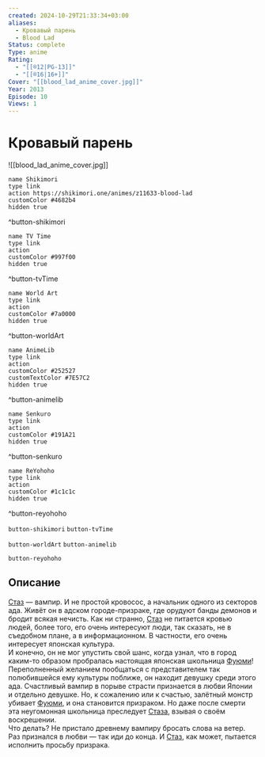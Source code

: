 ```yaml
---
created: 2024-10-29T21:33:34+03:00
aliases:
  - Кровавый парень
  - Blood Lad
Status: complete
Type: anime
Rating:
  - "[[®️12|PG-13]]"
  - "[[®️16|16+]]"
Cover: "[[blood_lad_anime_cover.jpg]]"
Year: 2013
Episode: 10
Views: 1
---
```


# Кровавый парень

![[blood_lad_anime_cover.jpg]]

```button
name Shikimori
type link
action https://shikimori.one/animes/z11633-blood-lad
customColor #4682b4
hidden true
```
^button-shikimori

```button
name TV Time
type link
action 
customColor #997f00
hidden true
```
^button-tvTime

```button
name World Art
type link
action 
customColor #7a0000
hidden true
```
^button-worldArt

```button
name AnimeLib
type link
action 
customColor #252527
customTextColor #7E57C2
hidden true
```
^button-animelib

```button
name Senkuro
type link
action 
customColor #191A21
hidden true
```
^button-senkuro

```button
name ReYohoho
type link
action 
customColor #1c1c1c
hidden true
```
^button-reyohoho



`button-shikimori` `button-tvTime`

`button-worldArt` `button-animelib`

`button-reyohoho`

## Описание

[Стаз](https://shikimori.one/characters/36362-staz-charlie-blood) — вампир. И не простой кровосос, а начальник одного из секторов ада. Живёт он в адском городе-призраке, где орудуют банды демонов и бродит всякая нечисть. Как ни странно, [Стаз](https://shikimori.one/characters/36362-staz-charlie-blood) не питается кровью людей, более того, его очень интересуют люди, так сказать, не в съедобном плане, а в информационном. В частности, его очень интересует японская культура.  
И конечно, он не мог упустить свой шанс, когда узнал, что в город каким-то образом пробралась настоящая японская школьница [Фуюми](https://shikimori.one/characters/36361-fuyumi-yanagi)! Переполненный желанием пообщаться с представителем так полюбившейся ему культуры поближе, он находит девушку среди этого ада. Счастливый вампир в порыве страсти признается в любви Японии и отдельно девушке. Но, к сожалению или к счастью, залётный монстр убивает [Фуюми](https://shikimori.one/characters/36361-fuyumi-yanagi), и она становится призраком. Но даже после смерти эта неугомонная школьница преследует [Стаза](https://shikimori.one/characters/36362-staz-charlie-blood), взывая о своём воскрешении.  
Что делать? Не пристало древнему вампиру бросать слова на ветер. Раз признался в любви — так иди до конца. И [Стаз](https://shikimori.one/characters/36362-staz-charlie-blood), как может, пытается исполнить просьбу призрака.
